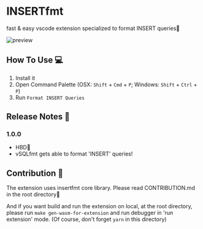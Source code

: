 # INSERTfmt

fast & easy vscode extension specialized to format INSERT queries🥳

![preview](https://raw.githubusercontent.com/canalun/insertfmt/main/images/preview.gif)

## How To Use 💻

1. Install it
2. Open Command Palette (OSX: `Shift` + `Cmd` + `P`; Windows: `Shift` + `Ctrl` +
   `P`)
3. Run `Format INSERT Queries`

## Release Notes 📓

### 1.0.0

- HBD🎂
- vSQLfmt gets able to format 'INSERT' queries!

## Contribution 🌟

The extension uses insertfmt core library. Please read CONTRIBUTION.md in the
root directory👶

And if you want build and run the extension on local, at the root directory,
please run `make gen-wasm-for-extension` and run debugger in 'run extension'
mode. (Of course, don't forget `yarn` in this directory)
